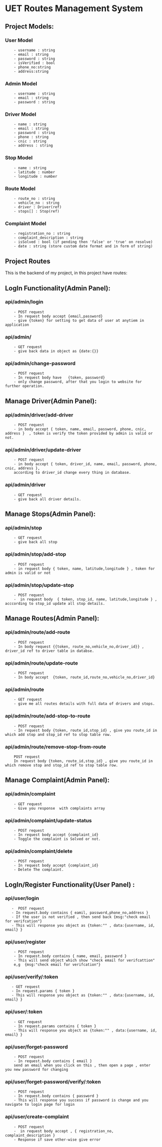 
# UET Routes Management System

## Project  Models:

### User Model

        - username : string
        - email : string
        - password : string
        - isVerified : bool
        - phone_no:string
        - address:string

### Admin Model

        - username : string
        - email : string
        - password : string

### Driver Model

        - name : string
        - email : string
        - password : string
        - phone : string
        - cnic : string
        - address : string

### Stop Model

        - name : string
        - latitude : number
        - longitude : number
### Route Model

        - route_no : string
        - vehicle_no : string
        - driver : Driver(ref)
        - stops[] : Stop(ref)

### Complaint Model

        - registration_no : string
        - complaint_description : string
        - isSolved : bool (if pending then 'false' or 'true' on resolve)
        - date : string (store custom date format and in form of string)



## Project Routes 
This is the backend of my project, in this project have routes:

## LogIn Functionality(Admin Panel):

### api/admin/login

        - POST request
        - In request body accept {email,password}
        - give {token} for setting to get data of user at anytiem in application

### api/admin/

        - GET request
        - give back data in object as {date:{}}
 
### api/admin/change-password

        - POST request
        - In request body have   {token, password}
        - only change password, after that you login to website for further operation.

## Manage Driver(Admin Panel):

### api/admin/driver/add-driver

        - POST request
        - in body accept { token, name, email, password, phone, cnic, address }  , token is verify the token provided by admin is valid or not.

### api/admin/driver/update-driver

        - POST request
        - in body accept { token, driver_id, name, email, password, phone, cnic, address },
        according to driver_id change every thing in database.

###  api/admin/driver

        - GET request
        - give back all driver details.


## Manage Stops(Admin Panel):

### api/admin/stop

        - GET request
        - give back all stop 

### api/admin/stop/add-stop

        - POST request
        - in request body { token, name, latitude,longitude } , token for admin is valid or not

### api/admin/stop/update-stop

        - POST request
        -  in request body  { token, stop_id, name, latitude,longitude } , acccording to stop_id update all stop details.


## Manage Routes(Admin Panel):

### api/admin/route/add-route

        - POST request
        - In body request {{token, route_no,vehicle_no,driver_id}} , driver_id ref to driver table in databse.

### api/admin/route/update-route

        - POST request
        - In body accept  {token, route_id,route_no,vehicle_no,driver_id} 

### api/admin/route

        - GET request
        - give me all routes details with full data of drivers and stops.

### api/admin/route/add-stop-to-route

        - POST request
        - In request body {token, route_id,stop_id} , give you route_id in which add stop and stop_id ref to stop table row.

### api/admin/route/remove-stop-from-route

        POST request
        In request body {token, route_id,stop_id} , give you route_id in which remove stop and stop_id ref to stop table row.


## Manage Complaint(Admin Panel):

### api/admin/complaint

        - GET request
        - Give you response  with complaints array 

### api/admin/complaint/update-status

        - POST request
        - In request body accept {complaint_id}
        - Toggle the complaint is Solved or not.

### api/admin/complaint/delete

        - POST request 
        - In request body accept {complaint_id}
        - Delete The complaint.

## LogIn/Register Functionality(User Panel) :

### api/user/login 

       -  POST request
       - In request.body contains { eamil, password,phone_no,address }
       - If the user is not verified , then send back {msg:"check email for verifcation"}
       - This will response you object as {token:"" , data:{username, id, email} }

### api/user/register

        - POST request
        - In request.body contains { name, email, password }
        - This will send object which show "check email for verifcattion"
        e,g  {msg:"check email for verifcation"}

### api/user/verify/:token

       - GET request 
       - In request.params { token }
       - This will response you object as {token:"" , data:{username, id, email} }

### api/user/:token

        - GET request 
        - In request.params contains { token }
        - This will response you object as {token:"" , data:{username, id, email} }

### api/user/forget-password

        - POST request
        - In request.body contains { email }
        send an email when you click on this , then open a page , enter you new password for changing

### api/user/forget-password/verify/:token

        - POST request
        - In request.body contains { password } 
        - This will response you success if password is change and you navigate to login page for login

    



### api/user/create-complaint

        - POST request
        -  in request body accept , { registration_no, complaint_description }
        - Response if save other-wise give error